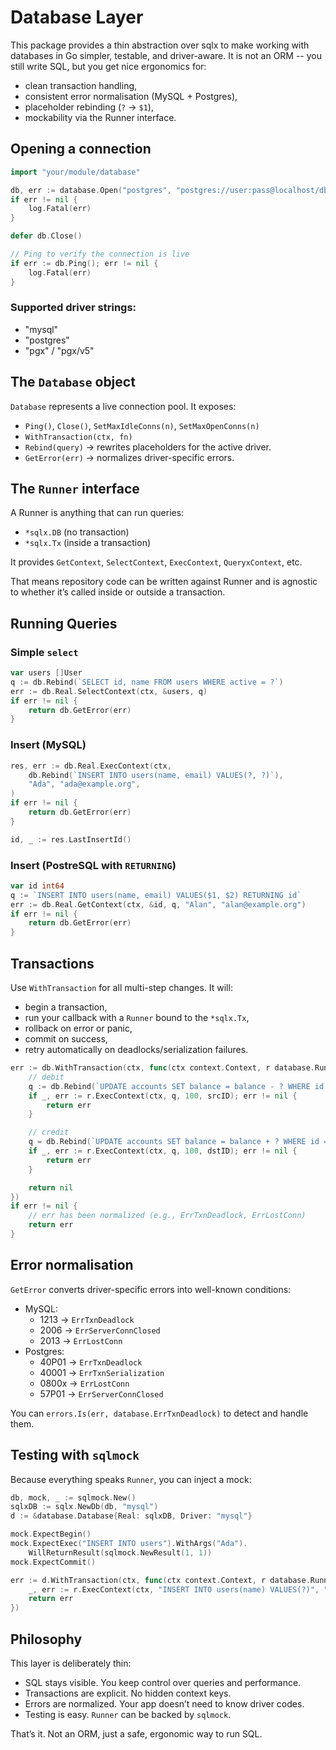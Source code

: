 <!-- -*- mode: gfm; auto-fill: t; fill-column: 78; -*- -->
# Database Layer

This package provides a thin abstraction over sqlx to make working with
databases in Go simpler, testable, and driver-aware. It is not an ORM -- you
still write SQL, but you get nice ergonomics for:

* clean transaction handling,
* consistent error normalisation (MySQL + Postgres),
* placeholder rebinding (`?` -> `$1`),
* mockability via the Runner interface.

## Opening a connection

``` go
import "your/module/database"

db, err := database.Open("postgres", "postgres://user:pass@localhost/dbname")
if err != nil {
    log.Fatal(err)
}

defer db.Close()

// Ping to verify the connection is live
if err := db.Ping(); err != nil {
    log.Fatal(err)
}
```

### Supported driver strings:
* "mysql"
* "postgres"
* "pgx" / "pgx/v5"

## The `Database` object

`Database` represents a live connection pool. It exposes:

* `Ping()`, `Close()`, `SetMaxIdleConns(n)`, `SetMaxOpenConns(n)`
* `WithTransaction(ctx, fn)`
* `Rebind(query)` -> rewrites placeholders for the active driver.
* `GetError(err)` -> normalizes driver-specific errors.

## The `Runner` interface

A Runner is anything that can run queries:

* `*sqlx.DB` (no transaction)
* `*sqlx.Tx` (inside a transaction)

It provides `GetContext`, `SelectContext`, `ExecContext`, `QueryxContext`,
etc.

That means repository code can be written against Runner and is agnostic to
whether it’s called inside or outside a transaction.

## Running Queries

### Simple `select`

``` go
var users []User
q := db.Rebind(`SELECT id, name FROM users WHERE active = ?`)
err := db.Real.SelectContext(ctx, &users, q)
if err != nil {
    return db.GetError(err)
}
```

### Insert (MySQL)

``` go
res, err := db.Real.ExecContext(ctx,
    db.Rebind(`INSERT INTO users(name, email) VALUES(?, ?)`),
    "Ada", "ada@example.org",
)
if err != nil {
    return db.GetError(err)
}

id, _ := res.LastInsertId()
```

### Insert (PostreSQL with `RETURNING`)

``` go
var id int64
q := `INSERT INTO users(name, email) VALUES($1, $2) RETURNING id`
err := db.Real.GetContext(ctx, &id, q, "Alan", "alan@example.org")
if err != nil {
    return db.GetError(err)
}
```

## Transactions

Use `WithTransaction` for all multi-step changes. It will:

* begin a transaction,
* run your callback with a `Runner` bound to the `*sqlx.Tx`,
* rollback on error or panic,
* commit on success,
* retry automatically on deadlocks/serialization failures.

``` go
err := db.WithTransaction(ctx, func(ctx context.Context, r database.Runner) error {
    // debit
    q := db.Rebind(`UPDATE accounts SET balance = balance - ? WHERE id = ?`)
    if _, err := r.ExecContext(ctx, q, 100, srcID); err != nil {
        return err
    }

    // credit
    q = db.Rebind(`UPDATE accounts SET balance = balance + ? WHERE id = ?`)
    if _, err := r.ExecContext(ctx, q, 100, dstID); err != nil {
        return err
    }

    return nil
})
if err != nil {
    // err has been normalized (e.g., ErrTxnDeadlock, ErrLostConn)
    return err
}
```

## Error normalisation

`GetError` converts driver-specific errors into well-known conditions:

* MySQL:
  * 1213 → `ErrTxnDeadlock`
  * 2006 → `ErrServerConnClosed`
  * 2013 → `ErrLostConn`
* Postgres:
  * 40P01 → `ErrTxnDeadlock`
  * 40001 → `ErrTxnSerialization`
  * 0800x → `ErrLostConn`
  * 57P01 → `ErrServerConnClosed`

You can `errors.Is(err, database.ErrTxnDeadlock)` to detect and handle them.

## Testing with `sqlmock`

Because everything speaks `Runner`, you can inject a mock:

``` go
db, mock, _ := sqlmock.New()
sqlxDB := sqlx.NewDb(db, "mysql")
d := &database.Database{Real: sqlxDB, Driver: "mysql"}

mock.ExpectBegin()
mock.ExpectExec("INSERT INTO users").WithArgs("Ada").
    WillReturnResult(sqlmock.NewResult(1, 1))
mock.ExpectCommit()

err := d.WithTransaction(ctx, func(ctx context.Context, r database.Runner) error {
    _, err := r.ExecContext(ctx, "INSERT INTO users(name) VALUES(?)", "Ada")
    return err
})
```

## Philosophy

This layer is deliberately thin:

* SQL stays visible. You keep control over queries and performance.
* Transactions are explicit. No hidden context keys.
* Errors are normalized. Your app doesn’t need to know driver codes.
* Testing is easy. `Runner` can be backed by `sqlmock`.

That’s it. Not an ORM, just a safe, ergonomic way to run SQL.
